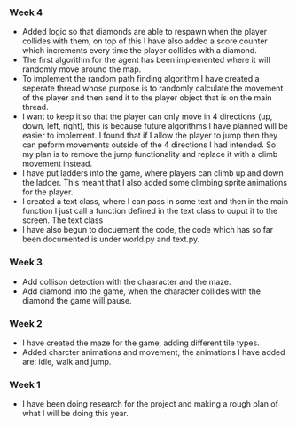 ### Week 4
- Added logic so that diamonds are able to respawn when the player collides with them, on top of this I have also added a score counter which increments every time the player collides with a diamond.
- The first algorithm for the agent has been implemented where it will randomly move around the map.
- To implement the random path finding algorithm I have created a seperate thread whose purpose is to randomly calculate the movement of the player and then send it to the player object that is on the main thread.
- I want to keep it so that the player can only move in 4 directions (up, down, left, right), this is because future algorithms I have planned will be easier to implement. I found that if I allow the player to jump then they can peform movements outside of the 4 directions I had intended. So my plan is to remove the jump functionality and replace it with a climb movement instead.
- I have put ladders into the game, where players can climb up and down the ladder. This meant that I also added some climbing sprite animations for the player.
- I created a text class, where I can pass in some text and then in the main function I just call a function defined in the text class to ouput it to the screen. The text class 
- I have also begun to docuement the code, the code which has so far been documented is under world.py and text.py.

### Week 3
- Add collison detection with the chaaracter and the maze.
- Add diamond into the game, when the character collides with the diamond the game will pause.

### Week 2
- I have created the maze for the game, adding different tile types.
- Added charcter animations and movement, the animations I have added are: idle, walk and jump.

### Week 1
- I have been doing research for the project and making a rough plan of what I will be doing this year.
